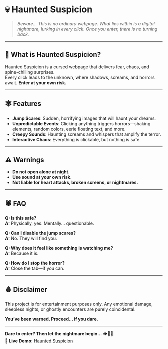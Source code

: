 # 💀 **Haunted Suspicion**  

> *Beware... This is no ordinary webpage. What lies within is a digital nightmare, lurking in every click. Once you enter, there is no turning back.*  

---

## 👻 **What is Haunted Suspicion?**  

Haunted Suspicion is a cursed webpage that delivers fear, chaos, and spine-chilling surprises.  
Every click leads to the unknown, where shadows, screams, and horrors await. **Enter at your own risk.**  

---

## 🕸️ **Features**  

- **Jump Scares**: Sudden, horrifying images that will haunt your dreams.  
- **Unpredictable Events**: Clicking anything triggers horrors—shaking elements, random colors, eerie floating text, and more.  
- **Creepy Sounds**: Haunting screams and whispers that amplify the terror.  
- **Interactive Chaos**: Everything is clickable, but nothing is safe.  

---

## ⚠️ **Warnings**  

- **Do not open alone at night.**  
- **Use sound at your own risk.**  
- **Not liable for heart attacks, broken screens, or nightmares.**  

---

## 🕷️ **FAQ**  

**Q: Is this safe?**  
**A:** Physically, yes. Mentally... questionable.  

**Q: Can I disable the jump scares?**  
**A:** No. They will find you.  

**Q: Why does it feel like something is watching me?**  
**A:** Because it is.  

**Q: How do I stop the horror?**  
**A:** Close the tab—if you can.  

---

## 🩸 **Disclaimer**  

This project is for entertainment purposes only. Any emotional damage, sleepless nights, or ghostly encounters are purely coincidental.  

**You’ve been warned. Proceed... if you dare.**  

---

**Dare to enter? Then let the nightmare begin...** 👁️👻💀  
**🔗 Live Demo:** [Haunted Suspicion](https://tanjidulislamtoha.github.io/Haunted/)  


